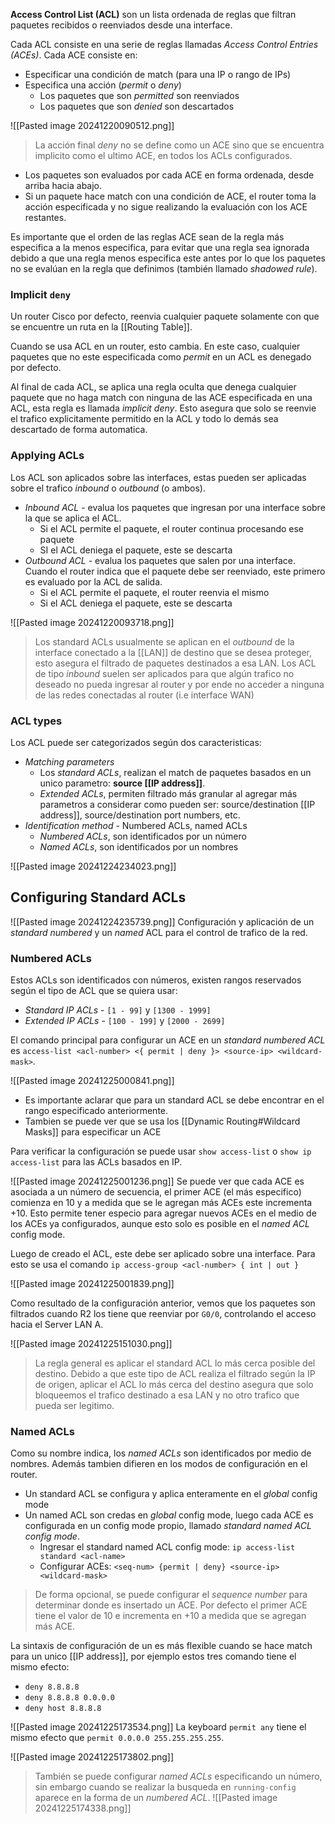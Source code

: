 **Access Control List (ACL)** son un lista ordenada de reglas que filtran paquetes recibidos o reenviados desde una interface.

Cada ACL consiste en una serie de reglas llamadas _Access Control Entries (ACEs)_. Cada ACE consiste en:
- Especificar una condición de match (para una IP o rango de IPs)
- Especifica una acción (_permit_ o _deny_)
	- Los paquetes que son _permitted_ son reenviados 
	- Los paquetes que son _denied_ son descartados 

![[Pasted image 20241220090512.png]]

> La acción final _deny_ no se define como un ACE sino que se encuentra implicito como el ultimo ACE, en todos los ACLs configurados.

- Los paquetes son evaluados por cada ACE en forma ordenada, desde arriba hacia abajo.
- Si un paquete hace match con una condición de ACE, el router toma la acción especificada y no sigue realizando la evaluación con los ACE restantes. 

Es importante que el orden de las reglas ACE sean de la regla más especifica a la menos especifica, para evitar que una regla sea ignorada debido a que una regla menos especifica este antes por lo que los paquetes no se evalúan en la regla que definimos (también llamado _shadowed rule_).

### Implicit `deny`
Un router Cisco por defecto, reenvia cualquier paquete solamente con que se encuentre un ruta en la [[Routing Table]].

Cuando se usa ACL en un router, esto cambia. En este caso, cualquier paquetes que no este especificada como _permit_ en un ACL es denegado por defecto. 

Al final de cada ACL, se aplica una regla oculta que denega cualquier paquete que no haga match con ninguna de las ACE especificada en una ACL, esta regla es llamada _implicit deny_. Esto asegura que solo se reenvie el trafico explicitamente permitido en la ACL y todo lo demás sea descartado de forma automatica. 

### Applying ACLs 
Los ACL son aplicados sobre las interfaces, estas pueden ser aplicadas sobre el trafico _inbound_ o _outbound_ (o ambos).
- _Inbound ACL_ - evalua los paquetes que ingresan por una interface sobre la que se aplica el ACL. 
	- Si el ACL permite el paquete, el router continua procesando ese paquete 
	- SI el ACL deniega el paquete, este se descarta 
- _Outbound ACL_ - evalua los paquetes que salen por una interface. Cuando el router indica que el paquete debe ser reenviado, este primero es evaluado por la ACL de salida.  
	- Si el ACL permite el paquete, el router reenvia el mismo 
	- Si el ACL deniega el paquete, este se descarta 

![[Pasted image 20241220093718.png]]

> Los standard ACLs usualmente se aplican en el _outbound_ de la interface conectado a la [[LAN]] de destino que se desea proteger, esto asegura el filtrado de paquetes destinados a esa LAN. 
> Los ACL de tipo _inbound_ suelen ser aplicados para que algún trafico no deseado no pueda ingresar al router y por ende no acceder a ninguna de las redes conectadas al router (i.e interface WAN)

### ACL types 
Los ACL puede ser categorizados según dos caracteristicas:
- _Matching parameters_  
	- Los _standard ACLs_, realizan el match de paquetes basados en un unico parametro: **source [[IP address]]**. 
	- _Extended ACLs_, permiten filtrado más granular al agregar más parametros a considerar como pueden ser: source/destination [[IP address]], source/destination port numbers, etc. 
- _Identification method_ - Numbered ACLs, named ACLs 
	- _Numbered ACLs_, son identificados por un número 
	- _Named ACLs_, son identificados por un nombres

![[Pasted image 20241224234023.png]]


## Configuring Standard ACLs 
![[Pasted image 20241224235739.png]]
Configuración y aplicación de un _standard numbered_ y un _named_ ACL para el control de trafico de la red. 

### Numbered ACLs 
Estos ACLs son identificados con números, existen rangos reservados según el tipo de ACL que se quiera usar: 
- _Standard IP ACLs_ - `[1 - 99]` y `[1300 - 1999]`
- _Extended IP ACLs_ - `[100 - 199]` y `[2000 - 2699]`

El comando principal para configurar un ACE en un _standard numbered ACL_ es `access-list <acl-number> <{ permit | deny }> <source-ip> <wildcard-mask>`. 

![[Pasted image 20241225000841.png]]
- Es importante aclarar que para un standard ACL se debe encontrar en el rango especificado anteriormente.
- Tambien se puede ver que se usa los [[Dynamic Routing#Wildcard Masks]] para especificar un ACE 

Para verificar la configuración se puede usar `show access-list` o `show ip access-list` para las ACLs basados en IP. 

![[Pasted image 20241225001236.png]]
Se puede ver que cada ACE es asociada a un número de secuencia, el primer ACE (el más especifico) comienza en $10$ y a medida que se le agregan más ACEs este incrementa $+10$. Esto permite tener especio para agregar nuevos ACEs en el medio de los ACEs ya configurados, aunque esto solo es posible en el _named ACL_ config mode. 

Luego de creado el ACL, este debe ser aplicado sobre una interface. Para esto se usa el comando `ip access-group <acl-number> { int | out }`

![[Pasted image 20241225001839.png]]

Como resultado de la configuración anterior, vemos que los paquetes son filtrados cuando R2 los tiene que reenviar por `G0/0`, controlando el acceso hacia el Server LAN A.

![[Pasted image 20241225151030.png]]
> La regla general es aplicar el standard ACL lo más cerca posible del destino. Debido a que este tipo de ACL realiza el filtrado según la IP de origen, aplicar el ACL lo más cerca del destino asegura que solo bloqueemos el trafico destinado a esa LAN y no otro trafico que pueda ser legitimo. 

### Named ACLs 
Como su nombre indica, los _named ACLs_ son identificados por medio de nombres. Además tambien difieren en los modos de configuración en el router. 
- Un standard ACL se configura y aplica enteramente en el _global_ config mode 
- Un named ACL son credas en _global_ config mode, luego cada ACE es configurada en un config mode propio, llamado _standard named ACL config mode_.
	- Ingresar el standard named ACL config mode: `ip access-list standard <acl-name>`
	- Configurar ACEs: `<seq-num> {permit | deny} <source-ip> <wildcard-mask>`

> De forma opcional, se puede configurar el _sequence number_ para determinar donde es insertado un ACE. Por defecto el primer ACE tiene el valor de $10$ e incrementa en $+10$ a medida que se agregan más ACE. 

La sintaxis de configuración de un es más flexible cuando se hace match para un unico [[IP address]], por ejemplo estos tres comando tiene el mismo efecto:
- `deny 8.8.8.8` 
- `deny 8.8.8.8 0.0.0.0`
- `deny host 8.8.8.8`

![[Pasted image 20241225173534.png]]
La keyboard `permit any` tiene el mismo efecto que `permit 0.0.0.0 255.255.255.255`.

![[Pasted image 20241225173802.png]]

> También se puede configurar _named ACLs_ especificando un número, sin embargo cuando se realizar la busqueda en `running-config` aparece en la forma de un _numbered ACL_.
> ![[Pasted image 20241225174338.png]]